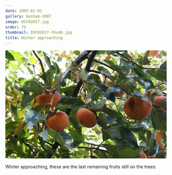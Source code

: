 ```yaml
---
date: 2003-01-01
gallery: besham-2007
image: DSC02017.jpg
order: 75
thumbnail: DSC02017-thumb.jpg
title: Winter approaching
---
```


![Winter approaching](./DSC02017.jpg)

Winter approaching, these are the last remaining fruits still on the trees: